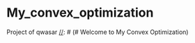 # My_convex_optimization 
Project of qwasar
[//]: # (# Welcome to My Convex Optimization)

[//]: # (One of the main challenges of Data Science and more specifically in Machine Learning is the performance measure.)

[//]: # (How to measure performance efficiently so that our model predictions meet the business objectives?)

[//]: # (This project is meant to be an introduction to some convex optimization tools and to implement your own optimization algorithm.)

[//]: # ()
[//]: # (Gradient Descent Methods)

[//]: # (Simplex algorithm)

[//]: # ()
[//]: # (## Task)

[//]: # (→ Plot this function to get a feel of what it looks like !)

[//]: # (→ Write a simple dichotomous algorithm &#40;bisection method&#41; to find the zero of a function.)

[//]: # (→ Use find_root to find the root of f prime.)

[//]: # (→ How does the learning rate influence the efficiency of the algorithm? What happens if it is very small? What if it is very big?)

[//]: # (→ Write a simple gradient descent function which finds the minimum of a function f)

[//]: # (→ Initialize A, b, and c as numpy arrays)

[//]: # (→ Solve the linear problem using simplex method)

[//]: # (→ Is the solution you found located on the edge of the polytope? Why?)

[//]: # ()
[//]: # (## Description)

[//]: # (1. I learned gradient descent algorithms and Brent methods.)

[//]: # (2. Then I got information about the newton raphson method.)

[//]: # (3. I had a lot of confusion to solve the problem.)

[//]: # (Gradient Descent)

[//]: # (In mathematics, gradient descent &#40;also often called steepest descent&#41; is a first-order iterative optimization algorithm for finding a local minimum of a differentiable function.)

[//]: # (The idea is to take repeated steps in the opposite direction of the gradient &#40;or approximate gradient&#41; of the function at the current point, because this is the direction of steepest descent.)

[//]: # (Conversely, stepping in the direction of the gradient will lead to a local maximum of that function; the procedure is then known as gradient ascent.)

[//]: # (Brent)

[//]: # (In numerical analysis, Brent's method is a hybrid root-finding algorithm combining the bisection method, the secant method and inverse quadratic interpolation.)

[//]: # (It has the reliability of bisection but it can be as quick as some of the less-reliable methods. )

[//]: # (The algorithm tries to use the potentially fast-converging secant method or inverse quadratic interpolation if possible, but it falls back to the more robust bisection method if necessary. )

[//]: # (Brent's method is due to Richard Brent and builds on an earlier algorithm by Theodorus Dekker.)

[//]: # (Consequently, the method is also known as the Brent–Dekker method.)

[//]: # (## Installation)

[//]: # ($ pip install -r requirements.txt)

[//]: # (## Usage)

[//]: # ($ python my_convex_optimization.py)

[//]: # ()
[//]: # (### The Core Team)

[//]: # ()
[//]: # ()
[//]: # (<span><i>Made at <a href='https://qwasar.io'>Qwasar Silicon Valley</a></i></span>)

[//]: # (<span><img alt='Qwasar Silicon Valley Logo' src='https://storage.googleapis.com/qwasar-public/qwasar-logo_50x50.png' width='20px'></span>)

[//]: # ()
